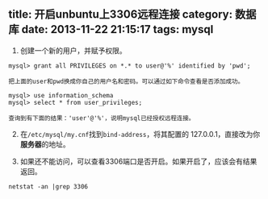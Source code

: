 title: 开启unbuntu上3306远程连接
category: 数据库
date: 2013-11-22 21:15:17
tags: mysql
---

1. 创建一个新的用户，并赋予权限。
```
mysql> grant all PRIVILEGES on *.* to user@'%' identified by 'pwd';
```
    把上面的user和pwd换成你自己的用户名和密码。可以通过如下命令查看是否添加成功。
```
mysql> use information_schema
mysql> select * from user_privileges;
```
    查询到有下面的结果：'user'@'%'，说明mysql已经授权远程连接。  

2. 在`/etc/mysql/my.cnf`找到`bind-address`，将其配置的 127.0.0.1，直接改为你**服务器**的地址。  

3. 如果还不能访问，可以查看3306端口是否开启。如果开启了，应该会有结果返回。
```
netstat -an |grep 3306
```

